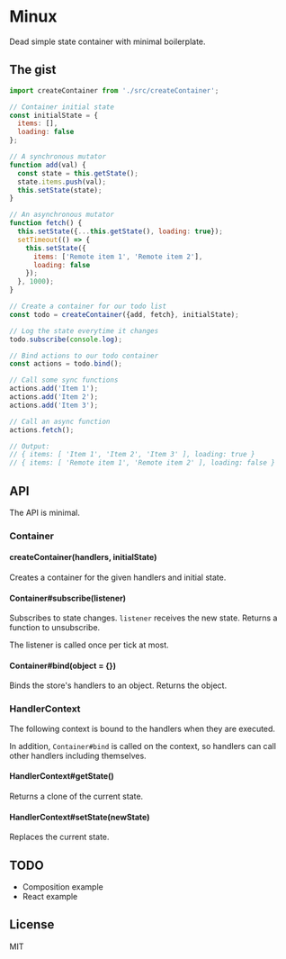 # Minux

Dead simple state container with minimal boilerplate.

## The gist

```javascript
import createContainer from './src/createContainer';

// Container initial state
const initialState = {
  items: [],
  loading: false
};

// A synchronous mutator
function add(val) {
  const state = this.getState();
  state.items.push(val);
  this.setState(state);
}

// An asynchronous mutator
function fetch() {
  this.setState({...this.getState(), loading: true});
  setTimeout(() => {
    this.setState({
      items: ['Remote item 1', 'Remote item 2'],
      loading: false
    });
  }, 1000);
}

// Create a container for our todo list
const todo = createContainer({add, fetch}, initialState);

// Log the state everytime it changes
todo.subscribe(console.log);

// Bind actions to our todo container
const actions = todo.bind();

// Call some sync functions
actions.add('Item 1');
actions.add('Item 2');
actions.add('Item 3');

// Call an async function
actions.fetch();

// Output:
// { items: [ 'Item 1', 'Item 2', 'Item 3' ], loading: true }
// { items: [ 'Remote item 1', 'Remote item 2' ], loading: false }
```

## API

The API is minimal.

### Container

#### createContainer(handlers, initialState)

Creates a container for the given handlers and initial state.

#### Container#subscribe(listener)

Subscribes to state changes. `listener` receives the new state. Returns a
function to unsubscribe.

The listener is called once per tick at most.

#### Container#bind(object = {})

Binds the store's handlers to an object. Returns the object.

### HandlerContext

The following context is bound to the handlers when they are executed.

In addition, `Container#bind` is called on the context, so handlers can call
other handlers including themselves.

#### HandlerContext#getState()

Returns a clone of the current state.

#### HandlerContext#setState(newState)

Replaces the current state.

## TODO

* Composition example
* React example

## License

MIT
